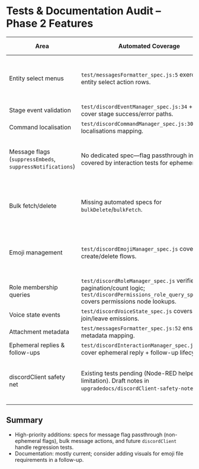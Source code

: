# Tests & Documentation Audit – Phase 2 Features

| Area | Automated Coverage | User-Facing Docs | Gaps / Follow-up |
| --- | --- | --- | --- |
| Entity select menus | `test/messagesFormatter_spec.js:5` exercises entity select action rows. | Help text for `discordInteraction.html` and `discordInteractionManager.html` (multi-select inputs) plus README highlight. | Flow-based integration test still pending for multi-branch scenarios. |
| Stage event validation | `test/discordEventManager_spec.js:34` + `:74` cover stage success/error paths. | `discord/discordEventManager.html` explains stage channel requirement. | None identified. |
| Command localisation | `test/discordCommandManager_spec.js:30` asserts localisations mapping. | `discord/discordCommandManager.html` lists localisation fields. | None identified. |
| Message flags (`suppressEmbeds`, `suppressNotifications`) | No dedicated spec—flag passthrough indirectly covered by interaction tests for ephemeral flags. | `discord/discordMessageManager.html:66` and `discord/discordInteractionManager.html` describe options. | Add targeted tests for flag combinations and message manager branch. |
| Bulk fetch/delete | Missing automated specs for `bulkDelete`/`bulkFetch`. | Help text in `discord/discordMessageManager.html` enumerates filters. | Add tests simulating filtered bulk operations and error handling. |
| Emoji management | `test/discordEmojiManager_spec.js` covers create/delete flows. | `discord/discordEmojiManager.html` documents usage and size checks. | Update docs with image size constraints screenshots (optional). |
| Role membership queries | `test/discordRoleManager_spec.js` verifies pagination/count logic; `test/discordPermissions_role_query_spec.js` covers permissions node lookups. | Help text in `discord/discordRoleManager.html` and permissions node updated. | None identified. |
| Voice state events | `test/discordVoiceState_spec.js` covers join/leave emissions. | `discord/discordVoiceState.html` documents payload. | None identified. |
| Attachment metadata | `test/messagesFormatter_spec.js:52` ensures metadata mapping. | `discord/discordMessageManager.html` & README mention metadata fields. | None identified. |
| Ephemeral replies & follow-ups | `test/discordInteractionManager_spec.js:15`–`:90` cover ephemeral reply + follow-up lifecycle. | Help text and README updated; example flow `interactionFollowupLifecycle.json`. | None identified. |
| discordClient safety net | Existing tests pending (Node-RED helper limitation). Draft notes in `upgradedocs/discordClient-safety-notes.md`. | README callout plus node help emphasise new handle. | Add unit coverage once multi-wire helper issue resolved. |

## Summary
- High-priority additions: specs for message flag passthrough (non-ephemeral flags), bulk message actions, and future `discordClient` handle regression tests.
- Documentation: mostly current; consider adding visuals for emoji file requirements in a follow-up.

